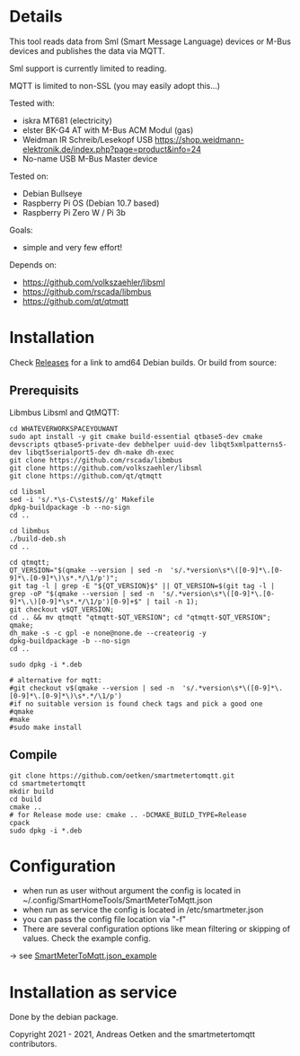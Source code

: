 # Details

This tool reads data from Sml (Smart Message Language) devices or M-Bus devices and publishes the data via MQTT.

Sml support is currently limited to reading.

MQTT is limited to non-SSL (you may easily adopt this...)

Tested with:
* iskra MT681 (electricity)
* elster BK-G4 AT with M-Bus ACM Modul (gas)
* Weidman IR Schreib/Lesekopf USB https://shop.weidmann-elektronik.de/index.php?page=product&info=24
* No-name USB M-Bus Master device

Tested on:
* Debian Bullseye
* Raspberry Pi OS (Debian 10.7 based)
* Raspberry Pi Zero W / Pi 3b

Goals:
* simple and very few effort!

Depends on:
* https://github.com/volkszaehler/libsml
* https://github.com/rscada/libmbus
* https://github.com/qt/qtmqtt

# Installation

Check [Releases](https://github.com/oetken/smartmetertomqtt/releases) for a link to amd64 Debian builds.
Or build from source:

## Prerequisits

Libmbus Libsml and QtMQTT:
```
cd WHATEVERWORKSPACEYOUWANT
sudo apt install -y git cmake build-essential qtbase5-dev cmake devscripts qtbase5-private-dev debhelper uuid-dev libqt5xmlpatterns5-dev libqt5serialport5-dev dh-make dh-exec
git clone https://github.com/rscada/libmbus
git clone https://github.com/volkszaehler/libsml
git clone https://github.com/qt/qtmqtt

cd libsml 
sed -i 's/.*\s-C\stest$//g' Makefile
dpkg-buildpackage -b --no-sign
cd ..

cd libmbus
./build-deb.sh
cd ..

cd qtmqtt;
QT_VERSION="$(qmake --version | sed -n  's/.*version\s*\([0-9]*\.[0-9]*\.[0-9]*\)\s*.*/\1/p')";
git tag -l | grep -E "${QT_VERSION}$" || QT_VERSION=$(git tag -l | grep -oP "$(qmake --version | sed -n  's/.*version\s*\([0-9]*\.[0-9]*\.\)[0-9]*\s*.*/\1/p')[0-9]+$" | tail -n 1);
git checkout v$QT_VERSION;
cd .. && mv qtmqtt "qtmqtt-$QT_VERSION"; cd "qtmqtt-$QT_VERSION";
qmake;
dh_make -s -c gpl -e none@none.de --createorig -y
dpkg-buildpackage -b --no-sign
cd ..

sudo dpkg -i *.deb

# alternative for mqtt:
#git checkout v$(qmake --version | sed -n  's/.*version\s*\([0-9]*\.[0-9]*\.[0-9]*\)\s*.*/\1/p')
#if no suitable version is found check tags and pick a good one
#qmake
#make
#sudo make install
```


## Compile

```
git clone https://github.com/oetken/smartmetertomqtt.git
cd smartmetertomqtt
mkdir build
cd build
cmake ..
# for Release mode use: cmake .. -DCMAKE_BUILD_TYPE=Release
cpack
sudo dpkg -i *.deb
```

# Configuration

* when run as user without argument the config is located in ~/.config/SmartHomeTools/SmartMeterToMqtt.json
* when run as service the config is located in /etc/smartmeter.json
* you can pass the config file location via "-f"
* There are several configuration options like mean filtering or skipping of values. Check the example config.

-> see [SmartMeterToMqtt.json_example](etc/SmartMeterToMqtt.json_example)

# Installation as service

Done by the debian package.


Copyright 2021 - 2021, Andreas Oetken and the smartmetertomqtt contributors.
